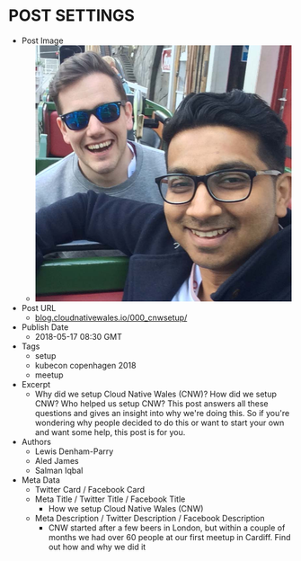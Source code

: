 # POST SETTINGS

* Post Image
  * ![Salman and Lewis love Copenhagen](/content/images/2018/05/000_CNWSETUP_SALMANLEWIS_SQUARE.JPG)
* Post URL
  * [blog.cloudnativewales.io/000_cnwsetup/](https://blog.cloudnativewales.io/000_cnwsetup/)
* Publish Date
  * 2018-05-17 08:30 GMT
* Tags
  * setup
  * kubecon copenhagen 2018
  * meetup
* Excerpt
  * Why did we setup Cloud Native Wales (CNW)?  How did we setup CNW?  Who helped us setup CNW?  This post answers all these questions and gives an insight into why we're doing this.  So if you're wondering why people decided to do this or want to start your own and want some help, this post is for you.
* Authors
  * Lewis Denham-Parry
  * Aled James
  * Salman Iqbal
* Meta Data
  * Twitter Card / Facebook Card
  * Meta Title / Twitter Title / Facebook Title
    * How we setup Cloud Native Wales (CNW)
  * Meta Description / Twitter Description / Facebook Description
    * CNW started after a few beers in London, but within a couple of months we had over 60 people at our first meetup in Cardiff. Find out how and why we did it